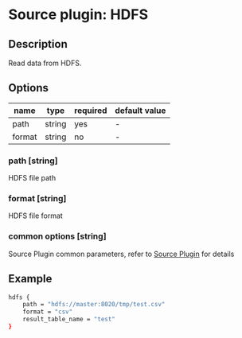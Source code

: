 # Source plugin: HDFS

## Description

Read data from HDFS.

## Options

| name           | type   | required | default value |
| -------------- | ------ | -------- | ------------- |
| path           | string | yes      | -             |
| format         | string | no      | -             |

### path [string]

HDFS file path

### format [string]

HDFS file format

### common options [string]

Source Plugin common parameters, refer to [Source Plugin](./source-plugin.md) for details

## Example

```bash
hdfs {
    path = "hdfs://master:8020/tmp/test.csv"
    format = "csv"
    result_table_name = "test"
}
```

